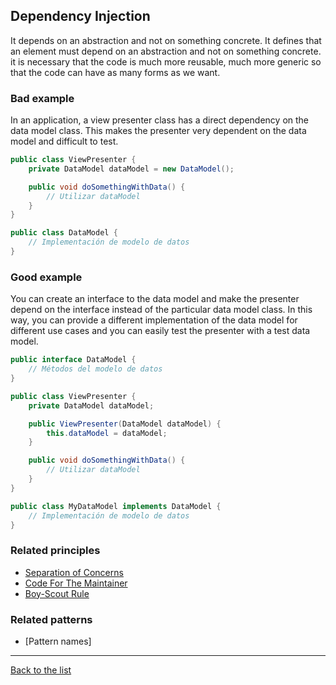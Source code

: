 ## Dependency Injection

It depends on an abstraction and not on something concrete. It defines that an element must depend on an abstraction and not on something concrete. it is necessary that the code is much more reusable, much more generic so that the code can have as many forms as we want. 

### Bad example

In an application, a view presenter class has a direct dependency on the data model class. This makes the presenter very dependent on the data model and difficult to test.

```Java
public class ViewPresenter {
    private DataModel dataModel = new DataModel();

    public void doSomethingWithData() {
        // Utilizar dataModel
    }
}

public class DataModel {
    // Implementación de modelo de datos
}

```

### Good example

You can create an interface to the data model and make the presenter depend on the interface instead of the particular data model class. In this way, you can provide a different implementation of the data model for different use cases and you can easily test the presenter with a test data model.

```Java
public interface DataModel {
    // Métodos del modelo de datos
}

public class ViewPresenter {
    private DataModel dataModel;

    public ViewPresenter(DataModel dataModel) {
        this.dataModel = dataModel;
    }

    public void doSomethingWithData() {
        // Utilizar dataModel
    }
}

public class MyDataModel implements DataModel {
    // Implementación de modelo de datos
}
```

### Related principles

- [Separation of Concerns](~/principles/general/separationofconcerns.md)
- [Code For The Maintainer](~/principles/general/codeformantainer.md)
- [Boy-Scout Rule](~/principles/general/boyscoutrule.md)

### Related patterns

- [Pattern names]

---
[Back to the list](./README.md)